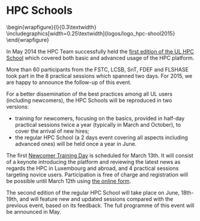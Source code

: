 # HPC Schools
\begin{wrapfigure}{l}{0.3\textwidth}
  \includegraphics[width=0.25\textwidth]{logos/logo_hpc-shool2015}
\end{wrapfigure}

In May 2014 the HPC Team successfully held the [first edition of the UL HPC School](https://hpc.uni.lu/hpc-school/2014/index.html) which covered both basic and advanced usage of the HPC platform.

More than 60 participants from the FSTC, LCSB, SnT, FDEF and FLSHASE took part in the 8 practical sessions which spanned two days.
For 2015, we are happy to announce the follow-up of this event.

For a better dissemination of the best practices among all UL users (including newcomers), the HPC Schools will be reproduced in two versions:

* training for newcomers, focusing on the basics, provided in half-day practical sessions twice a year (typically in March and October), to cover the arrival of new hires;
* the regular HPC School (a 2 days event covering all aspects including advanced ones) will be held once a year in June.

The first [Newcomer Training Day](http://hpc.uni.lu/hpc-school/) is scheduled for March 13th. It will consist of a keynote introducing the platform and reviewing the 
latest news as regards the HPC in Luxembourg and abroad, and 4 practical sessions targeting novice users. 
Participation is free of charge and registration will be possible until March 12th using [the online form](http://goo.gl/vi6X8s).

The second edition of the regular HPC School will take place on June, 18th-19th, and will feature new and updated sessions compared with the previous event, based on its feedback.
The full programme of this event will be announced in May.
